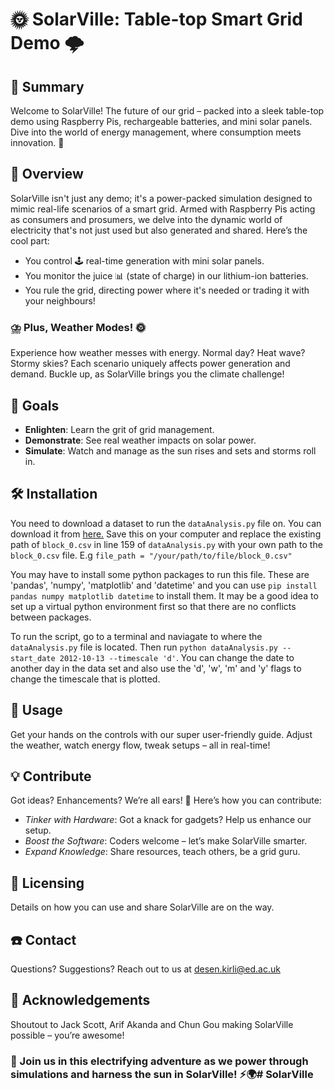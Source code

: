 # 🌞 SolarVille: Table-top Smart Grid Demo 🌩️

## 📄 Summary
Welcome to SolarVille! The future of our grid  – packed into a sleek table-top demo using Raspberry Pis, rechargeable batteries, and mini solar panels. Dive into the world of energy management, where consumption meets innovation. 🚀

## 🤖 Overview
SolarVille isn't just any demo; it's a power-packed simulation designed to mimic real-life scenarios of a smart grid. Armed with Raspberry Pis acting as consumers and prosumers, we delve into the dynamic world of electricity that's not just used but also generated and shared. Here’s the cool part:

- You control 🕹️ real-time generation with mini solar panels.
- You monitor the juice 📊 (state of charge) in our lithium-ion batteries.
- You rule the grid, directing power where it's needed or trading it with your neighbours!

### ⛈️ Plus, Weather Modes! 🌞
Experience how weather messes with energy. Normal day? Heat wave? Stormy skies? Each scenario uniquely affects power generation and demand. Buckle up, as SolarVille brings you the climate challenge!

## 🎯 Goals
- **Enlighten**: Learn the grit of grid management.
- **Demonstrate**: See real weather impacts on solar power.
- **Simulate**: Watch and manage as the sun rises and sets and storms roll in.

## 🛠️ Installation
You need to download a dataset to run the `dataAnalysis.py` file on. You can download it from [here.](https://uoe-my.sharepoint.com/:x:/g/personal/s2288094_ed_ac_uk/EXgZsSNw8MxHp46RTw_X_n0BuPif69lbyKBb_PfBL7Lr8g?e=lzOABi) Save this on your computer and replace the existing path of `block_0.csv` in line 159 of `dataAnalysis.py` with your own path to the `block_0.csv` file. E.g `file_path = "/your/path/to/file/block_0.csv"`

You may have to install some python packages to run this file. These are 'pandas', 'numpy', 'matplotlib' and 'datetime' and you can use `pip install pandas numpy matplotlib datetime` to install them. It may be a good idea to set up a virtual python environment first so that there are no conflicts between packages.

To run the script, go to a terminal and naviagate to where the `dataAnalysis.py` file is located. Then run `python dataAnalysis.py --start_date 2012-10-13 --timescale 'd'`. You can change the date to another day in the data set and also use the 'd', 'w', 'm' and 'y' flags to change the timescale that is plotted.

## 🔄 Usage
Get your hands on the controls with our super user-friendly guide. Adjust the weather, watch energy flow, tweak setups – all in real-time!

## 💡 Contribute
Got ideas? Enhancements? We’re all ears! 💬 Here’s how you can contribute:

- *Tinker with Hardware*: Got a knack for gadgets? Help us enhance our setup.
- *Boost the Software*: Coders welcome – let’s make SolarVille smarter.
- *Expand Knowledge*: Share resources, teach others, be a grid guru.

## 📜 Licensing
Details on how you can use and share SolarVille are on the way.

## ☎️ Contact
Questions? Suggestions? Reach out to us at desen.kirli@ed.ac.uk

## 🙌 Acknowledgements
Shoutout to Jack Scott, Arif Akanda and Chun Gou making SolarVille possible – you’re awesome!

### 🚀 Join us in this electrifying adventure as we power through simulations and harness the sun in SolarVille! ⚡🌍# SolarVille
